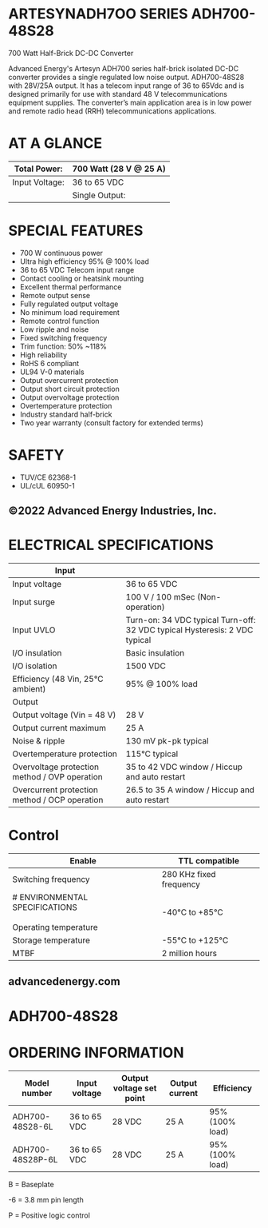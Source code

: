 # ARTESYNADH7OO SERIES ADH700-48S28

700 Watt Half-Brick DC-DC Converter

Advanced Energy's Artesyn ADH700 series half-brick isolated DC-DC converter provides a single regulated low noise output. ADH700-48S28 with 28V/25A output. It has a telecom input range of 36 to 65Vdc and is designed primarily for use with standard 48 V telecommunications equipment supplies. The converter’s main application area is in low power and remote radio head (RRH) telecommunications applications.

# AT A GLANCE

|Total Power:|700 Watt (28 V @ 25 A)|
|---|---|
|Input Voltage:|36 to 65 VDC|
| |Single Output:|

# SPECIAL FEATURES

- 700 W continuous power
- Ultra high efficiency 95% @ 100% load
- 36 to 65 VDC Telecom input range
- Contact cooling or heatsink mounting
- Excellent thermal performance
- Remote output sense
- Fully regulated output voltage
- No minimum load requirement
- Remote control function
- Low ripple and noise
- Fixed switching frequency
- Trim function: 50% ~118%
- High reliability
- RoHS 6 compliant
- UL94 V-0 materials
- Output overcurrent protection
- Output short circuit protection
- Output overvoltage protection
- Overtemperature protection
- Industry standard half-brick
- Two year warranty (consult factory for extended terms)

# SAFETY

- TUV/CE 62368-1
- UL/cUL 60950-1

©2022 Advanced Energy Industries, Inc.
---
# ELECTRICAL SPECIFICATIONS

|Input| |
|---|---|
|Input voltage|36 to 65 VDC|
|Input surge|100 V / 100 mSec (Non-operation)|
|Input UVLO|Turn-on: 34 VDC typical Turn-off: 32 VDC typical Hysteresis: 2 VDC typical|
|I/O insulation|Basic insulation|
|I/O isolation|1500 VDC|
|Efficiency (48 Vin, 25°C ambient)|95% @ 100% load|
|Output| |
|Output voltage (Vin = 48 V)|28 V|
|Output current maximum|25 A|
|Noise & ripple|130 mV pk-pk typical|
|Overtemperature protection|115°C typical|
|Overvoltage protection method / OVP operation|35 to 42 VDC window / Hiccup and auto restart|
|Overcurrent protection method / OCP operation|26.5 to 35 A window / Hiccup and auto restart|

# Control

|Enable|TTL compatible|
|---|---|
|Switching frequency|280 KHz fixed frequency|
|# ENVIRONMENTAL SPECIFICATIONS<br/><br/>Operating temperature|-40°C to +85°C|
|Storage temperature|-55°C to +125°C|
|MTBF|2 million hours|

advancedenergy.com
---
# ADH700-48S28

# ORDERING INFORMATION

|Model number|Input voltage|Output voltage set point|Output current|Efficiency|
|---|---|---|---|---|
|ADH700-48S28-6L|36 to 65 VDC|28 VDC|25 A|95% (100% load)|
|ADH700-48S28P-6L|36 to 65 VDC|28 VDC|25 A|95% (100% load)|

B = Baseplate

-6 = 3.8 mm pin length

P = Positive logic control
